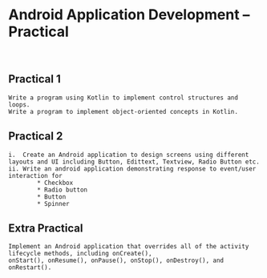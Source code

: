 <h1>Android Application Development – Practical</h1>
<br>

## Practical 1

    Write a program using Kotlin to implement control structures and loops.
    Write a program to implement object-oriented concepts in Kotlin.

## Practical 2

    i.  Create an Android application to design screens using different layouts and UI including Button, Edittext, Textview, Radio Button etc.
    ii. Write an android application demonstrating response to event/user interaction for
            * Checkbox
            * Radio button
            * Button
            * Spinner

## Extra Practical

    Implement an Android application that overrides all of the activity lifecycle methods, including onCreate(), 
    onStart(), onResume(), onPause(), onStop(), onDestroy(), and onRestart().


